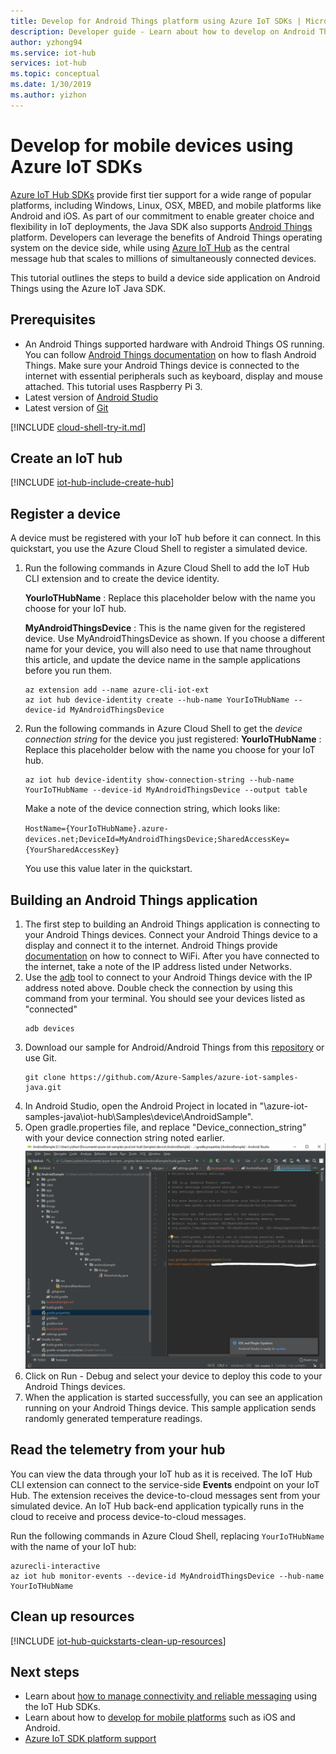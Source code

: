 ```yaml
---
title: Develop for Android Things platform using Azure IoT SDKs | Microsoft Docs
description: Developer guide - Learn about how to develop on Android Things using Azure IoT Hub SDKs.
author: yzhong94
ms.service: iot-hub
services: iot-hub
ms.topic: conceptual
ms.date: 1/30/2019
ms.author: yizhon
---
```


# Develop for mobile devices using Azure IoT SDKs
[Azure IoT Hub SDKs](https://docs.microsoft.com/azure/iot-hub/iot-hub-devguide-sdks) provide first tier support for a wide range of popular platforms, including Windows, Linux, OSX, MBED, and mobile platforms like Android and iOS.  As part of our commitment to enable greater choice and flexibility in IoT deployments, the Java SDK also supports [Android Things](https://developer.android.com/things/) platform.  Developers can leverage the benefits of Android Things operating system on the device side, while using [Azure IoT Hub](https://docs.microsoft.com/azure/iot-hub/about-iot-hub) as the central message hub that scales to millions of simultaneously connected devices. 

This tutorial outlines the steps to build a device side application on Android Things using the Azure IoT Java SDK.

## Prerequisites
* An Android Things supported hardware with Android Things OS running.  You can follow [Android Things documentation](https://developer.android.com/things/get-started/kits#flash-at) on how to flash Android Things.  Make sure your Android Things device is connected to the internet with essential peripherals such as keyboard, display and mouse attached.  This tutorial uses Raspberry Pi 3.
* Latest version of [Android Studio](https://developer.android.com/studio/)
* Latest version of [Git](https://git-scm.com/)

[!INCLUDE [cloud-shell-try-it.md](../../includes/cloud-shell-try-it.md)]

## Create an IoT hub

[!INCLUDE [iot-hub-include-create-hub](../../includes/iot-hub-include-create-hub.md)]

## Register a device

A device must be registered with your IoT hub before it can connect. In this quickstart, you use the Azure Cloud Shell to register a simulated device.

1. Run the following commands in Azure Cloud Shell to add the IoT Hub CLI extension and to create the device identity. 

   **YourIoTHubName** : Replace this placeholder below with the name you choose for your IoT hub.

   **MyAndroidThingsDevice** : This is the name given for the registered device. Use MyAndroidThingsDevice as shown. If you choose a different name for your device, you will also need to use that name throughout this article, and update the device name in the sample applications before you run them.

    ```azurecli-interactive
    az extension add --name azure-cli-iot-ext
    az iot hub device-identity create --hub-name YourIoTHubName --device-id MyAndroidThingsDevice
    ```

2. Run the following commands in Azure Cloud Shell to get the _device connection string_ for the device you just registered:
    **YourIoTHubName** : Replace this placeholder below with the name you choose for your IoT hub.

    ```azurecli-interactive
    az iot hub device-identity show-connection-string --hub-name YourIoTHubName --device-id MyAndroidThingsDevice --output table
    ```

    Make a note of the device connection string, which looks like:

   `HostName={YourIoTHubName}.azure-devices.net;DeviceId=MyAndroidThingsDevice;SharedAccessKey={YourSharedAccessKey}`

    You use this value later in the quickstart.

## Building an Android Things application
1.  The first step to building an Android Things application is connecting to your Android Things devices.  Connect your Android Things device to a display and connect it to the internet.  Android Things provide [documentation](https://developer.android.com/things/get-started/kits) on how to connect to WiFi.  After you have connected to the internet, take a note of the IP address listed under Networks.
2.  Use the [adb](https://developer.android.com/studio/command-line/adb) tool to connect to your Android Things device with the IP address noted above.  Double check the connection by using this command from your terminal.  You should see your devices listed as "connected"
    ```
    adb devices
    ```
3.  Download our sample for Android/Android Things from this [repository](https://github.com/Azure-Samples/azure-iot-samples-java) or use Git.
    ```
    git clone https://github.com/Azure-Samples/azure-iot-samples-java.git
    ```
4.  In Android Studio, open the Android Project in located in "\azure-iot-samples-java\iot-hub\Samples\device\AndroidSample".
5.  Open gradle.properties file, and replace "Device_connection_string" with your device connection string noted earlier.
    ![Screenshot of the master branch of the repository](./media/how-to-android-things/connection-string.png)
6.  Click on Run - Debug and select your device to deploy this code to your Android Things devices.
7.  When the application is started successfully, you can see an application running on your Android Things device.  This sample application sends randomly generated temperature readings.

## Read the telemetry from your hub

You can view the data through your IoT hub as it is received. The IoT Hub CLI extension can connect to the service-side **Events** endpoint on your IoT Hub. The extension receives the device-to-cloud messages sent from your simulated device. An IoT Hub back-end application typically runs in the cloud to receive and process device-to-cloud messages.

Run the following commands in Azure Cloud Shell, replacing `YourIoTHubName` with the name of your IoT hub:

```
azurecli-interactive
az iot hub monitor-events --device-id MyAndroidThingsDevice --hub-name YourIoTHubName
```

## Clean up resources

[!INCLUDE [iot-hub-quickstarts-clean-up-resources](../../includes/iot-hub-quickstarts-clean-up-resources.md)]

## Next steps

* Learn about [how to manage connectivity and reliable messaging](iot-hub-reliability-features-in-sdks.md) using the IoT Hub SDKs.
* Learn about how to [develop for mobile platforms](iot-hub-how-to-develop-for-mobile-devices.md) such as iOS and Android.
* [Azure IoT SDK platform support](iot-hub-device-sdk-platform-support.md)